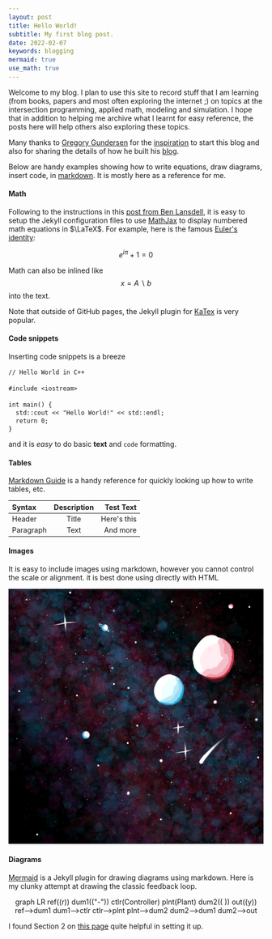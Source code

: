 ```yaml
---
layout: post
title: Hello World!
subtitle: My first blog post.
date: 2022-02-07
keywords: blogging
mermaid: true
use_math: true
---
```


Welcome to my blog. I plan to use this site to record stuff that I am learning (from books, papers and most often exploring the internet ;) on topics at the intersection programming, applied math, modeling and simulation. I hope that in addition to helping me archive what I learnt for easy reference, the posts here will help others also exploring these topics.

Many thanks to [Gregory Gundersen](https://gregorygundersen.com/) for the [inspiration](https://gregorygundersen.com/blog/2020/01/12/why-research-blog/) to start this blog and also for sharing the details of how he built his [blog](https://gregorygundersen.com/blog/2020/06/21/blog-theme/).

Below are handy examples showing how to write equations, draw diagrams, insert code, in [markdown](https://www.markdownguide.org/tools/jekyll/). It is mostly here as a reference for me.

#### Math

Following to the instructions in this [post from Ben Lansdell](https://benlansdell.github.io/computing/mathjax/), it is easy to setup the Jekyll configuration files to use [MathJax](http://docs.mathjax.org/en/latest/start.html#secure-access-to-the-cdn) to display numbered math equations in $\LaTeX$. For example, here is the famous [Euler's identity](https://en.wikipedia.org/wiki/Euler's_identity):

$$
e^{i\pi} + 1 = 0 \tag{1}
$$

Math can also be inlined like $$x = A\backslash b$$ into the text.

Note that outside of GitHub pages, the Jekyll plugin for [KaTex](https://github.com/linjer/jekyll-katex) is very popular.

#### Code snippets

Inserting code snippets is a breeze

```
// Hello World in C++

#include <iostream>

int main() {
  std::cout << "Hello World!" << std::endl;
  return 0;
}
```

and it is *easy* to do basic **text** and `code` formatting.

#### Tables

[Markdown Guide](https://www.markdownguide.org/tools/jekyll/) is a handy reference for quickly looking up how to write tables, etc.

| Syntax      | Description | Test Text     |
| :---        |    :----:   |          ---: |
| Header      | Title       | Here's this   |
| Paragraph   | Text        | And more      |

#### Images

It is easy to include images using markdown, however you cannot control the scale or alignment. it is best done using directly with HTML

<p align="center">
  <img src="/images/SpaceByRadhika.png">
</p>

#### Diagrams

[Mermaid](https://github.com/jasonbellamy/jekyll-mermaid) is a Jekyll plugin for drawing diagrams using markdown. Here is my clunky attempt at drawing the classic feedback loop.
<div align=center class="mermaid">
graph LR
ref((r))
dum1(("-"))
ctlr(Controller)
plnt(Plant)
dum2(( ))
out((y))
ref-->dum1
dum1-->ctlr
ctlr-->plnt
plnt-->dum2
dum2-->dum1
dum2-->out
</div>

I found Section 2 on [this page](https://jojozhuang.github.io/tutorial/jekyll-diagram-with-mermaid/) quite helpful in setting it up.

